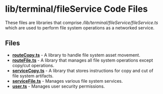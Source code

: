 # lib/terminal/fileService Code Files
These files are libraries that comprise */lib/terminal/fileService/fileService.ts* which are used to perform file system operations as a networked service.

## Files
<!-- Do not edit below this line.  Contents dynamically populated. -->

* **[routeCopy.ts](routeCopy.ts)**     - A library to handle file system asset movement.
* **[routeFile.ts](routeFile.ts)**     - A library that manages all file system operations except copy/cut operations.
* **[serviceCopy.ts](serviceCopy.ts)** - A library that stores instructions for copy and cut of file system artifacts.
* **[serviceFile.ts](serviceFile.ts)** - Manages various file system services.
* **[user.ts](user.ts)**               - Manages user security permissions.